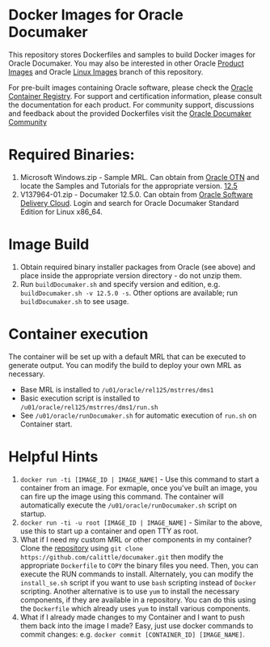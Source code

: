 # Docker Images for Oracle Documaker 
This repository stores Dockerfiles and samples to build Docker images for Oracle Documaker. You may also be interested in other Oracle [Product Images](https://github.com/oracle/docker-images) and Oracle [Linux Images](https://github.com/oracle/docker/tree/OracleLinux-images) branch of this repository.

For pre-built images containing Oracle software, please check the [Oracle Container Registry](https://container-registry.oracle.com).
For support and certification information, please consult the documentation for each product.
For community support, discussions and feedback about the provided Dockerfiles visit the [Oracle Documaker Community](https://community.oracle.com/community/oracle-applications/documaker)

# Required Binaries:
1. Microsoft Windows.zip - Sample MRL. Can obtain from [Oracle OTN](http://www.oracle.com/technetwork/documentation/insurance-097481.html#Documaker) and locate the Samples and Tutorials for the appropriate version. [12.5](http://docs.oracle.com/cd/E73731_01/Microsoft%20Windows.zip)
2. V137964-01.zip - Documaker 12.5.0. Can obtain from [Oracle Software Delivery Cloud](https://edelivery.oracle.com). Login and search for Oracle Documaker Standard Edition for Linux x86_64.

# Image Build
1. Obtain required binary installer packages from Oracle (see above) and place inside the appropriate version directory - do not unzip them.
2. Run `buildDocumaker.sh` and specify version and edition, e.g. `buildDocumaker.sh -v 12.5.0 -s`. Other options are available; run `buildDocumaker.sh` to see usage. 

# Container execution
The container will be set up with a default MRL that can be executed to generate output. You can modify the build to deploy your own MRL as necessary. 
* Base MRL is installed to `/u01/oracle/rel125/mstrres/dms1`
* Basic execution script is installed to `/u01/oracle/rel125/mstrres/dms1/run.sh`
* See `/u01/oracle/runDocumaker.sh` for automatic execution of `run.sh` on Container start.

# Helpful Hints
1. `docker run -ti [IMAGE_ID | IMAGE_NAME]` - Use this command to start a container from an image. For exmaple, once you've built an image, you can fire up the image using this command. The container will automatically execute the `/u01/oracle/runDocumaker.sh` script on startup.
2. `docker run -ti -u root [IMAGE_ID | IMAGE_NAME]` - Similar to the above, use this to start up a container and open TTY as root.
3. What if I need my custom MRL or other components in my container? 
  Clone the [repository](https://github.com/calittle/documaker) using `git clone https://github.com/calittle/documaker.git` then modify the appropriate `Dockerfile` to `COPY` the binary files you need. Then, you can execute the RUN commands to install. Alternately, you can modify the `install_se.sh` script if you want to use `bash` scripting instead of `Docker` scripting.
  Another alternative is to use `yum` to install the necessary components, if they are available in a repository. You can do this using the `Dockerfile` which already uses `yum` to install various components.
4. What if I already made changes to my Container and I want to push them back into the image I made? Easy, just use docker commands to commit changes: e.g. `docker commit [CONTAINER_ID] [IMAGE_NAME]`.   

